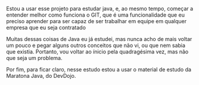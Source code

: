 Estou a usar esse projeto para estudar java, e, ao mesmo tempo, começar a entender melhor como funciona o GIT, que é uma funcionalidade que eu preciso aprender para ser capaz de ser trabalhar em equipe em qualquer empresa que eu seja contratado

Muitas dessas coisas de Java eu já estudei, mas nunca acho de mais voltar um pouco e pegar alguns outros conceitos que não vi, ou que nem sabia que existia. Portanto, vou voltar ao ínicio pela quadragésima vez, mas não que seja um problema.

Por fim, para ficar claro, nesse estudo estou a usar o material de estudo da Maratona Java, do DevDojo.
